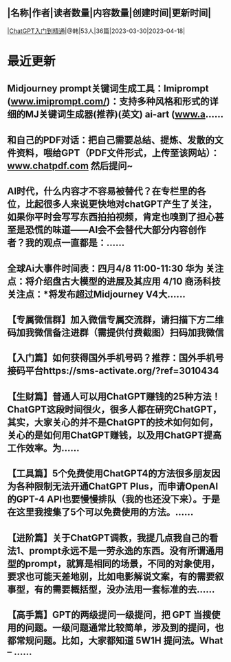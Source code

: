 |名称|作者|读者数量|内容数量|创建时间|更新时间|
---
|[ChatGPT入门到精通](https://xiaobot.net/p/ChatGPTcourse?refer=0b133df9-27dc-423b-8101-639049001c13)|@韩|53人|36篇|2023-03-30|2023-04-18|

# 最近更新
## Midjourney prompt关键词生成工具：Imiprompt (www.imiprompt.com/)：支持多种风格和形式的详细的MJ关键词生成器(推荐)(英文) ai-art (www.a......
## 和自己的PDF对话：把自己需要总结、提炼、发散的文件资料，喂给GPT（PDF文件形式，上传至该网站）：www.chatpdf.com 然后提问~
## AI时代，什么内容才不容易被替代？在专栏里的各位，比起很多人来说更快地对chatGPT产生了关注，如果你平时会写写东西拍拍视频，肯定也嗅到了担心甚至是恐慌的味道——AI会不会替代大部分内容创作者？我的观点一直都是：......
## 全球Ai大事件时间表：四月4/8 11:00-11:30 华为 关注点：将介绍盘古大模型的进展及其应用 4/10 商汤科技 关注点：*将发布超过Midjourney V4大......
## 【专属微信群】加入微信专属交流群，请扫描下方二维码加我微信备注进群（需提供付费截图）扫码加我微信
## 【入门篇】如何获得国外手机号码？推荐：国外手机号接码平台https://sms-activate.org/?ref=3010434
## 【生财篇】普通人可以用ChatGPT赚钱的25种方法！ChatGPT这段时间很火，很多人都在研究ChatGPT，其实，大家关心的并不是ChatGPT的技术如何如何，关心的是如何用ChatGPT赚钱，以及用ChatGPT提高工作效率。为......
## 【工具篇】5个免费使用ChatGPT4的方法很多朋友因为各种限制无法开通ChatGPT Plus，而申请OpenAI的GPT-4 API也要慢慢排队（我的也还没下来）。于是在这里我搜集了5个可以免费使用的方法。......
## 【进阶篇】关于ChatGPT调教，我提几点我自己的看法1、prompt永远不是一劳永逸的东西。没有所谓通用型的prompt，就算是相同的场景，不同的对象使用，要求也可能天差地别，比如电影解说文案，有的需要叙事型，有的需要概括型，没办法用一套标准的去......
## 【高手篇】GPT的两级提问一级提问，把 GPT 当搜使用的问题。一级问题通常比较简单，涉及到的提问，也都常规问题。比如，大家都知道 5W1H 提问法。What – ......

